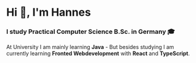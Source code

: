 <h1>Hi 👋, I'm Hannes 
<h3>I study Practical Computer Science B.Sc. in Germany 🎓</h3> 

At University I am mainly learning **Java** - But besides studying I am currently learning **Fronted Webdevelopment** with **React** and **TypeScript**.
